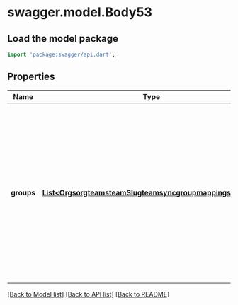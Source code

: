 # swagger.model.Body53

## Load the model package
```dart
import 'package:swagger/api.dart';
```

## Properties
Name | Type | Description | Notes
------------ | ------------- | ------------- | -------------
**groups** | [**List&lt;OrgsorgteamsteamSlugteamsyncgroupmappingsGroups&gt;**](OrgsorgteamsteamSlugteamsyncgroupmappingsGroups.md) | The IdP groups you want to connect to a GitHub team. When updating, the new &#x60;groups&#x60; object will replace the original one. You must include any existing groups that you don&#x27;t want to remove. | [default to []]

[[Back to Model list]](../README.md#documentation-for-models) [[Back to API list]](../README.md#documentation-for-api-endpoints) [[Back to README]](../README.md)

